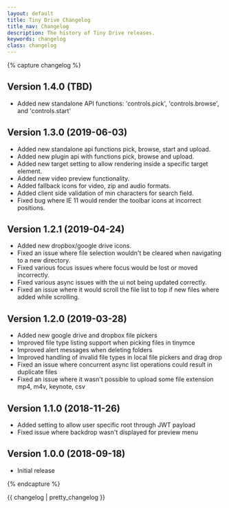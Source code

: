 ```yaml
---
layout: default
title: Tiny Drive Changelog
title_nav: Changelog
description: The history of Tiny Drive releases.
keywords: changelog
class: changelog
---
```


{% capture changelog %}

## Version 1.4.0 (TBD)
  * Added new standalone API functions: 'controls.pick', 'controls.browse', and 'controls.start'

## Version 1.3.0 (2019-06-03)
  * Added new standalone api functions pick, browse, start and upload.
  * Added new plugin api with functions pick, browse and upload.
  * Added new target setting to allow rendering inside a specific target element.
  * Added new video preview functionality.
  * Added fallback icons for video, zip and audio formats.
  * Added client side validation of min characters for search field.
  * Fixed bug where IE 11 would render the toolbar icons at incorrect positions.

## Version 1.2.1 (2019-04-24)
  * Added new dropbox/google drive icons.
  * Fixed an issue where file selection wouldn't be cleared when navigating to a new directory.
  * Fixed various focus issues where focus would be lost or moved incorrectly.
  * Fixed various async issues with the ui not being updated correctly.
  * Fixed an issue where it would scroll the file list to top if new files where added while scrolling.

## Version 1.2.0 (2019-03-28)
  * Added new google drive and dropbox file pickers
  * Improved file type listing support when picking files in tinymce
  * Improved alert messages when deleting folders
  * Improved handling of invalid file types in local file pickers and drag drop
  * Fixed an issue where concurrent async list operations could result in duplicate files
  * Fixed an issue where it wasn't possible to upload some file extension mp4, m4v, keynote, csv

## Version 1.1.0 (2018-11-26)
  * Added setting to allow user specific root through JWT payload
  * Fixed issue where backdrop wasn't displayed for preview menu

## Version 1.0.0 (2018-09-18)
  * Initial release

{% endcapture %}

{{ changelog | pretty_changelog }}
